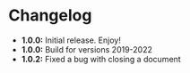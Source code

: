 # Changelog

- **1.0.0:** Initial release. Enjoy!
- **1.0.0:** Build for versions 2019-2022
- **1.0.2:** Fixed a bug with closing a document
